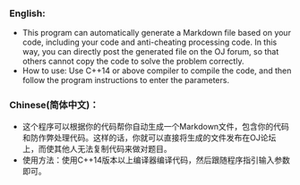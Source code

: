 ### English:
* This program can automatically generate a Markdown file based on your code, including your code and anti-cheating processing code. In this way, you can directly post the generated file on the OJ forum, so that others cannot copy the code to solve the problem correctly.
* How to use: Use C++14 or above compiler to compile the code, and then follow the program instructions to enter the parameters.


### Chinese(简体中文)：
* 这个程序可以根据你的代码帮你自动生成一个Markdown文件，包含你的代码和防作弊处理代码。这样的话，你就可以直接将生成的文件发布在OJ论坛上，而使其他人无法复制代码来做对题目。
* 使用方法：使用C++14版本以上编译器编译代码，然后跟随程序指引输入参数即可。
